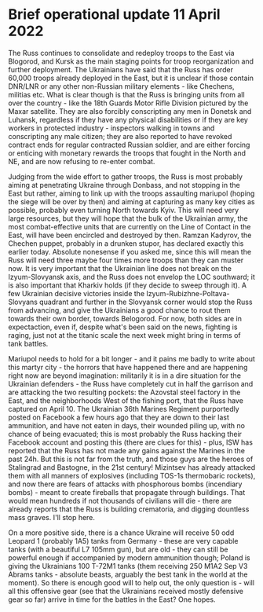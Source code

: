 Brief operational update 11 April 2022
======================================

The Russ continues to consolidate and redeploy troops to the East via Blogorod, and Kursk as the main staging points for troop reorganization and further deployment. The Ukrainians have said that the Russ has order 60,000 troops already deployed in the East, but it is unclear if those contain DNR/LNR or any other non-Russian military elements - like Chechens, militias etc. What is clear though is that the Russ is bringing units from all over the country - like the 18th Guards Motor Rifle Division pictured by the Maxar satellite. They are also forcibly conscripting any men in Donetsk and Luhansk, regardless if they have any physical disabilities or if they are key workers in protected industry - inspectors walking in towns and conscripting any male citizen; they are also reported to have revoked contract ends for regular contracted Russian soldier, and are either forcing or enticing with monetary rewards the troops that fought in the North and NE, and are now refusing to re-enter combat.

Judging from the wide effort to gather troops, the Russ is most probably aiming at penetrating Ukraine through Donbass, and not stopping in the East but rather, aiming to link up with the troops assaulting mariupol (hoping the siege will be over by then) and aiming at capturing as many key cities as possible, probably even turning North towards Kyiv. This will need very large resources, but they will hope that the bulk of the Ukrainian army, the most combat-effective units that are currently on the Line of Contact in the East, will have been encircled and destroyed by then. Ramzan Kadyrov, the Chechen puppet, probably in a drunken stupor, has declared exactly this earlier today. Absolute nonesense if you asked me, since this will mean the Russ will need three maybe four times more troops than they can muster now. It is very important that the Ukrainian line does not break on the Izyum-Slovyansk axis, and the Russ does not envelop the LOC southward; it is also important that Kharkiv holds (if they decide to sweep through it). A few Ukrainian decisive victories inside the Izyum-Rubizhne-Poltava-Slovyans quadrant and further in the Slovyansk corner would stop the Russ from advancing, and give the Ukrainians a good chance to rout them towards their own border, towards Belogorod. For now, both sides are in expectaction, even if, despite what's been said on the news, fighting is raging, just not at the titanic scale the next week might bring in terms of tank battles.

Mariupol needs to hold for a bit longer - and it pains me badly to write about this martyr city - the horrors that have happened there and are happening right now are beyond imagination: militarily it is in a dire situation for the Ukrainian defenders - the Russ have completely cut in half the garrison and are attacking the two resulting pockets: the Azovstal steel factory in the East, and the neighborhoods West of the fishing port, that the Russ have captured on April 10. The Ukrainian 36th Marines Regiment purportedly posted on Facebook a few hours ago that they are down to their last ammunition, and have not eaten in days, their wounded piling up, with no chance of being evacuated; this is most probably the Russ hacking their Facebook account and posting this (there are clues for this) - plus, ISW has reported that the Russ has not made any gains against the Marines in the past 24h. But this is not far from the truth, and those guys are the heroes of Stalingrad and Bastogne, in the 21st century! Mizintsev has already attacked them with all manners of explosives (including TOS-1s thermobaric rockets), and now there are fears of attacks with phosphorous bombs (incendiary bombs) - meant to create fireballs that propagate through buildings. That would mean hundreds if not thousands of civilians will die - there are already reports that the Russ is building crematoria, and digging dountless mass graves. I'll stop here.

On a more positive side, there is a chance Ukraine will receive 50 odd Leopard 1 (probably 1A5) tanks from Germany - these are very capable tanks (with a beautiful L7 105mm gun), but are old - they can still be powerful enough if accompanied by modern ammunition though; Poland is giving the Ukrainians 100 T-72M1 tanks (them receiving 250 M1A2 Sep V3 Abrams tanks - absolute beasts, arguably the best tank in the world at the moment). So there is enough good will to help out, the only question is - will all this offensive gear (see that the Ukrainians received mostly defensive gear so far) arrive in time for the battles in the East? One hopes. 
